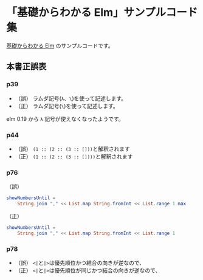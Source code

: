 # 「基礎からわかる Elm」サンプルコード集

[基礎からわかる Elm](https://www.amazon.co.jp/%E5%9F%BA%E7%A4%8E%E3%81%8B%E3%82%89%E3%82%8F%E3%81%8B%E3%82%8B-Elm-%E9%B3%A5%E5%B1%85-%E9%99%BD%E4%BB%8B/dp/4863542224) のサンプルコードです。

## 本書正誤表

### p39

- （誤） ラムダ記号(`λ`、`\`)を使って記述します。
- （正） ラムダ記号(`\`)を使って記述します。

elm 0.19 から `λ` 記号が使えなくなったようです。

### p44

- （誤） `(1 :: (2 :: (3 :: []))`と解釈されます
- （正） `(1 :: (2 :: (3 :: [])))`と解釈されます

### p76

（誤）
```elm
showNumbersUntil =
    String.join "," << List.map String.fromInt << List.range 1 max
```
（正）
```elm
showNumbersUntil =
    String.join "," << List.map String.fromInt << List.range 1
```

### p78

- （誤） `<|`と`|>`は優先順位かつ結合の向きが逆なので、
- （正） `<|`と`|>`は優先順位が同じかつ結合の向きが逆なので、
